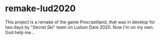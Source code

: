 # remake-lud2020
This project is a remake of the game Procrastiland, that was in develop for two days by "Secret Ski" team on Ludum Dare 2020. Now I'm on my own. God help me...
